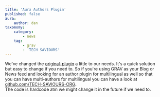 ```yaml
---
title: 'Aura Authors Plugin'
published: false
aura:
    author: dan
taxonomy:
    category:
        - news
    tag:
        - grav
        - 'TECH SAVIOURS'
---
```


We've changed the [original-plugin](https://github.com/matt-j-m/grav-plugin-aura-authors) a little to our needs. It's a quick solution but easy to change if you need to. So if you're using GRAV as your Blog or News feed and looking for an author plugin for multilingual as well so that you can have multi-authors for multilingual you can have a look at [github.com/TECH-SAVIOURS-ORG](https://github.com/TECH-SAVIOURS-ORG/grav-plugin-aura-authors).  
The code is hardcode atm we might change it in the future if we need to. 
